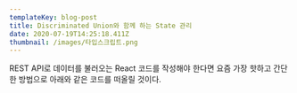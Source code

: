 ```yaml
---
templateKey: blog-post
title: Discriminated Union와 함께 하는 State 관리
date: 2020-07-19T14:25:18.411Z
thumbnail: /images/타입스크립트.png
---
```

REST API로 데이터를 불러오는 React 코드를 작성해야 한다면 요즘 가장 핫하고 간단한 방법으로 아래와 같은 코드를 떠올릴 것이다.